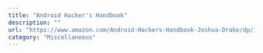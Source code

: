 ```yaml
---
title: "Android Hacker's Handbook"
description: ""
url: "https://www.amazon.com/Android-Hackers-Handbook-Joshua-Drake/dp/111860864X"
category: "Miscellaneous"
---
```

